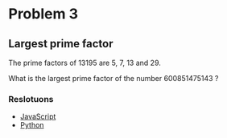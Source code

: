 # Problem 3

## Largest prime factor

The prime factors of 13195 are 5, 7, 13 and 29.

What is the largest prime factor of the number 600851475143 ?

### Reslotuons

- [JavaScript](./solution.js)
- [Python](./solution.py)
